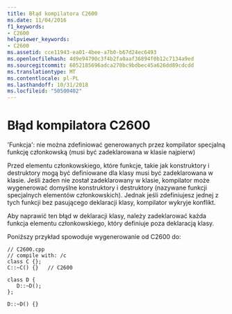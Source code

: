 ```yaml
---
title: Błąd kompilatora C2600
ms.date: 11/04/2016
f1_keywords:
- C2600
helpviewer_keywords:
- C2600
ms.assetid: cce11943-ea01-4bee-a7b0-b67d24ec6493
ms.openlocfilehash: 4d9e94790c3f4b2fa0aaf36894f0b12c7134a9ed
ms.sourcegitcommit: 6052185696adca270bc9bdbec45a626dd89cdcdd
ms.translationtype: MT
ms.contentlocale: pl-PL
ms.lasthandoff: 10/31/2018
ms.locfileid: "50500402"
---
```

# <a name="compiler-error-c2600"></a>Błąd kompilatora C2600

'Funkcja': nie można zdefiniować generowanych przez kompilator specjalną funkcję członkowską (musi być zadeklarowana w klasie najpierw)

Przed elementu członkowskiego, które funkcje, takie jak konstruktory i destruktory mogą być definiowane dla klasy musi być zadeklarowana w klasie. Jeśli żaden nie został zadeklarowany w klasie, kompilator może wygenerować domyślne konstruktory i destruktory (nazywane funkcji specjalnych elementów członkowskich). Jednak jeśli zdefiniujesz jednej z tych funkcji bez pasującego deklaracji klasy, kompilator wykryje konflikt.

Aby naprawić ten błąd w deklaracji klasy, należy zadeklarować każda funkcja elementu członkowskiego, który definiuje poza deklaracją klasy.

Poniższy przykład spowoduje wygenerowanie od C2600 do:

```
// C2600.cpp
// compile with: /c
class C {};
C::~C() {}   // C2600

class D {
   D::~D();
};

D::~D() {}
```